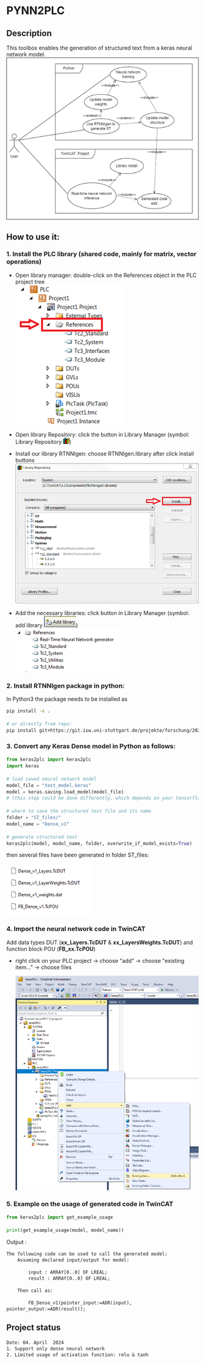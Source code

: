 # PYNN2PLC
## Description
This toolbox enables the generation of structured text from a keras neural network model. \
    ![use_case](/resources/diagram/use_case.png)


## How to use it:

### 1. Install the PLC library (shared code, mainly for matrix, vector operations)

- Open library manager: double-click on the References object in the PLC project tree\
    ![Library manager](/resources/pictures/library_manager.png)

- Open library Repository: click the button in Library Manager (symbol: Library Repository ![repository](/resources/pictures/repository.png))
- Install our library RTNNIgen: choose RTNNIgen.library after click install buttons\
    ![install](/resources/pictures/install.png)
- Add the necessary libraries: click button in Library Manager (symbol: add library ![add_library](/resources/pictures/add_library.PNG))\
    ![necessary_libraries](/resources/pictures/necessary_libraries.PNG)

### 2. Install RTNNIgen package in python:

In Python3 the package needs to be installed as

```sh
pip install -e .

# or directly from repo:
pip install git+https://git.isw.uni-stuttgart.de/projekte/forschung/2022_icm_nwg-gm/studentische-arbeiten/keras2plc.git@main
```

### 3. Convert any Keras Dense model in Python as follows:

```py
from keras2plc import keras2plc
import keras 

# load saved neural network model
model_file = "test_model.keras"
model = keras.saving.load_model(model_file) 
# (this step could be done differently, which depends on your tensorflow version

# where to save the structured text file and its name
folder = "ST_files/"
model_name = "Dense_v1"

# generate structured text
keras2plc(model, model_name, folder, overwrite_if_model_exists=True)
```
then several files have been generated in folder ST_files:

![generated_files](/resources/pictures/generated_files.png) 
### 4. Import the neural network code in TwinCAT
  Add data types DUT (**xx_Layers.TcDUT** & **xx_LayersWeights.TcDUT**) and function block POU (**FB_xx.TcPOU**)
  - right click on your PLC project -> choose "add" -> choose "existing item..." -> choose files

    ![add_function](/resources/pictures/add_function.PNG) 

### 5. Example on the usage of generated code in TwinCAT
```py
from keras2plc import get_example_usage

print(get_example_usage(model, model_name))
```
Output :
```
The following code can be used to call the generated model:
    Assuming declared input/output for model:
    
        input : ARRAY[0..0] OF LREAL;
        result : ARRAY[0..0] OF LREAL;

    Then call as:

        FB_Dense_v1(pointer_input:=ADR(input), pointer_output:=ADR(result));  
```
## Project status

```
Date: 04. April  2024
1. Support only dense neural network
2. Limited usage of activation function: relu & tanh
```

